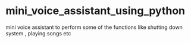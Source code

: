 # mini_voice_assistant_using_python
mini voice assistant to perform some of the functions like shutting down system , playing songs etc
